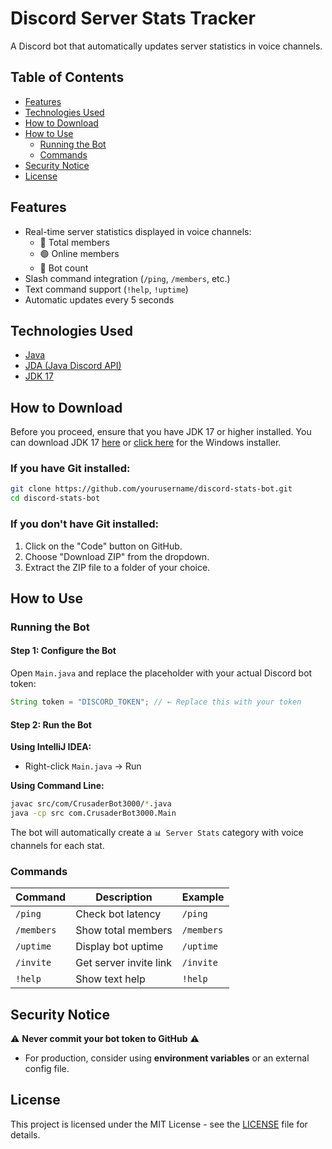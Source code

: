 # Discord Server Stats Tracker

A Discord bot that automatically updates server statistics in voice channels.

## Table of Contents

- [Features](#features)
- [Technologies Used](#technologies-used)
- [How to Download](#how-to-download)
- [How to Use](#how-to-use)
  - [Running the Bot](#running-the-bot)
  - [Commands](#commands)
- [Security Notice](#security-notice)
- [License](#license)

## Features

- Real-time server statistics displayed in voice channels:
  - 👥 Total members
  - 🟢 Online members
  - 🤖 Bot count
- Slash command integration (`/ping`, `/members`, etc.)
- Text command support (`!help`, `!uptime`)
- Automatic updates every 5 seconds

## Technologies Used

- [Java](https://www.oracle.com/java/)
- [JDA (Java Discord API)](https://github.com/DV8FromTheWorld/JDA)
- [JDK 17](https://www.oracle.com/java/technologies/javase/jdk17-archive-downloads.html)

## How to Download

Before you proceed, ensure that you have JDK 17 or higher installed. You can download JDK 17 [here](https://www.oracle.com/java/technologies/javase/jdk17-archive-downloads.html) or [click here](https://download.oracle.com/java/17/archive/jdk-17.0.10_windows-x64_bin.exe) for the Windows installer.

### If you have Git installed:

```bash
git clone https://github.com/yourusername/discord-stats-bot.git
cd discord-stats-bot
```

### If you don't have Git installed:

1. Click on the "Code" button on GitHub.
2. Choose "Download ZIP" from the dropdown.
3. Extract the ZIP file to a folder of your choice.

## How to Use

### Running the Bot

#### Step 1: Configure the Bot

Open `Main.java` and replace the placeholder with your actual Discord bot token:

```java
String token = "DISCORD_TOKEN"; // ← Replace this with your token
```

#### Step 2: Run the Bot

**Using IntelliJ IDEA:**

- Right-click `Main.java` → Run

**Using Command Line:**

```bash
javac src/com/CrusaderBot3000/*.java
java -cp src com.CrusaderBot3000.Main
```

The bot will automatically create a `📊 Server Stats` category with voice channels for each stat.

### Commands

| Command     | Description            | Example   |
|-------------|------------------------|-----------|
| `/ping`     | Check bot latency      | `/ping`   |
| `/members`  | Show total members     | `/members`|
| `/uptime`   | Display bot uptime     | `/uptime` |
| `/invite`   | Get server invite link | `/invite` |
| `!help`     | Show text help         | `!help`   |

## Security Notice

⚠️ **Never commit your bot token to GitHub** ⚠️
- For production, consider using **environment variables** or an external config file.

## License

This project is licensed under the MIT License - see the [LICENSE](LICENSE) file for details.
